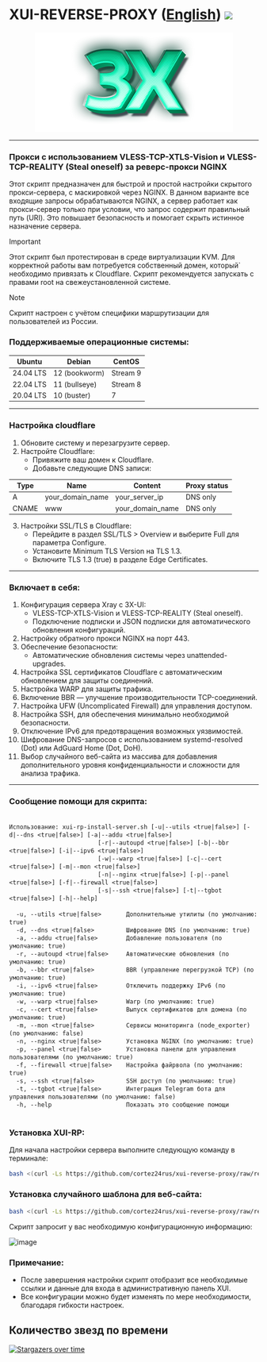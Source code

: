 # XUI-REVERSE-PROXY ([English](/README.md)) <img src="https://img.shields.io/github/stars/cortez24rus/xui-reverse-proxy?style=social" />
<p align="center"><a href="#"><img src="./media/3X-UI.png" alt="Image"></a></p>

-----

### Прокси с использованием  VLESS-TCP-XTLS-Vision и VLESS-TCP-REALITY (Steal oneself) за реверс-прокси NGINX
Этот скрипт предназначен для быстрой и простой настройки скрытого прокси-сервера, с маскировкой через NGINX. В данном варианте все входящие запросы обрабатываются NGINX, а сервер работает как прокси-сервер только при условии, что запрос содержит правильный путь (URI). Это повышает безопасность и помогает скрыть истинное назначение сервера.

> [!IMPORTANT]
> Этот скрипт был протестирован в среде виртуализации KVM. Для корректной работы вам потребуется собственный домен, который` необходимо привязать к Cloudflare. Скрипт рекомендуется запускать с правами root на свежеустановленной системе.

> [!NOTE]
> Скрипт настроен с учётом специфики маршрутизации для пользователей из России.

### Поддерживаемые операционные системы:

| **Ubuntu**       | **Debian**        | **CentOS**       |
|------------------|-------------------|------------------|
| 24.04 LTS        | 12 (bookworm)     | Stream 9         |
| 22.04 LTS        | 11 (bullseye)     | Stream 8         |
| 20.04 LTS        | 10 (buster)       | 7                |

-----

### Настройка cloudflare
1. Обновите систему и перезагрузите сервер.
2. Настройте Cloudflare:
   - Привяжите ваш домен к Cloudflare.
   - Добавьте следующие DNS записи:

| Type  | Name             | Content          | Proxy status  |
| ----- | ---------------- | ---------------- | ------------- |
| A     | your_domain_name | your_server_ip   | DNS only      |
| CNAME | www              | your_domain_name | DNS only      |
   
3. Настройки SSL/TLS в Cloudflare:
   - Перейдите в раздел SSL/TLS > Overview и выберите Full для параметра Configure.
   - Установите Minimum TLS Version на TLS 1.3.
   - Включите TLS 1.3 (true) в разделе Edge Certificates.

-----

### Включает в себя:
  
1. Конфигурация сервера Xray с 3X-UI:
   - VLESS-TCP-XTLS-Vision и VLESS-TCP-REALITY (Steal oneself).
   - Подключение подписки и JSON подписки для автоматического обновления конфигураций.
2. Настройку обратного прокси NGINX на порт 443.
3. Обеспечение безопасности:
   - Автоматические обновления системы через unattended-upgrades.
4. Настройка SSL сертификатов Cloudflare с автоматическим обновлением для защиты соединений.
5. Настройка WARP для защиты трафика.
6. Включение BBR — улучшение производительности TCP-соединений.
7. Настройка UFW (Uncomplicated Firewall) для управления доступом.
8. Настройка SSH, для обеспечения минимально необходимой безопасности.
9. Отключение IPv6 для предотвращения возможных уязвимостей.
10. Шифрование DNS-запросов с использованием systemd-resolved (Dot) или AdGuard Home (Dot, DoH).
11. Выбор случайного веб-сайта из массива для добавления дополнительного уровня конфиденциальности и сложности для анализа трафика.

-----

### Сообщение помощи для скрипта:
```

Использование: xui-rp-install-server.sh [-u|--utils <true|false>] [-d|--dns <true|false>] [-a|--addu <true|false>]
                         [-r|--autoupd <true|false>] [-b|--bbr <true|false>] [-i|--ipv6 <true|false>]
                         [-w|--warp <true|false>] [-c|--cert <true|false>] [-m|--mon <true|false>]
                         [-n|--nginx <true|false>] [-p|--panel <true|false>] [-f|--firewall <true|false>]
                         [-s|--ssh <true|false>] [-t|--tgbot <true|false>] [-h|--help]

  -u, --utils <true|false>       Дополнительные утилиты (по умолчанию: true)
  -d, --dns <true|false>         Шифрование DNS (по умолчанию: true)
  -a, --addu <true|false>        Добавление пользователя (по умолчанию: true)
  -r, --autoupd <true|false>     Автоматические обновления (по умолчанию: true)
  -b, --bbr <true|false>         BBR (управление перегрузкой TCP) (по умолчанию: true)
  -i, --ipv6 <true|false>        Отключить поддержку IPv6 (по умолчанию: true)
  -w, --warp <true|false>        Warp (по умолчанию: true)
  -c, --cert <true|false>        Выпуск сертификатов для домена (по умолчанию: true)
  -m, --mon <true|false>         Сервисы мониторинга (node_exporter) (по умолчанию: false)
  -n, --nginx <true|false>       Установка NGINX (по умолчанию: true)
  -p, --panel <true|false>       Установка панели для управления пользователями (по умолчанию: true)
  -f, --firewall <true|false>    Настройка файрвола (по умолчанию: true)
  -s, --ssh <true|false>         SSH доступ (по умолчанию: true)
  -t, --tgbot <true|false>       Интеграция Telegram бота для управления пользователями (по умолчанию: false)
  -h, --help                     Показать это сообщение помощи


```

### Установка XUI-RP:

Для начала настройки сервера выполните следующую команду в терминале:
```sh
bash <(curl -Ls https://github.com/cortez24rus/xui-reverse-proxy/raw/refs/heads/main/xui-rp-install-server.sh)
```

### Установка случайного шаблона для веб-сайта:
```sh
bash <(curl -Ls https://github.com/cortez24rus/xui-reverse-proxy/raw/refs/heads/main/xui-rp-random-site.sh)
```

Скрипт запросит у вас необходимую конфигурационную информацию:

![image](https://github.com/user-attachments/assets/dc60caee-1b01-40c9-a344-e0a67ebfc2ee)

### Примечание: 
- После завершения настройки скрипт отобразит все необходимые ссылки и данные для входа в административную панель XUI.
- Все конфигурации можно будет изменять по мере необходимости, благодаря гибкости настроек.

## Количество звезд по времени
[![Stargazers over time](https://starchart.cc/cortez24rus/xui-reverse-proxy.svg?variant=adaptive)](https://starchart.cc/cortez24rus/xui-reverse-proxy)
